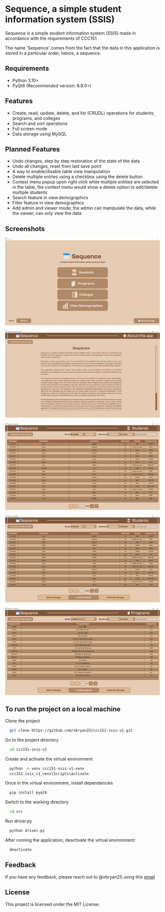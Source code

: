 
# Sequence, a simple student information system (SSIS)

Sequence is a simple student information system (SSIS) made in accordance with the requirements of CCC151. 

The name 'Sequence' comes from the fact that the data in this application is stored in a particular order, hence, a sequence.

## Requirements
- Python 3.10+
- PyQt6 (Recommended version: 6.8.0+)

## Features

- Create, read, update, delete, and list (CRUDL) operations for students, programs, and colleges
- Search and sort operations
- Full screen mode
- Data storage using MySQL

## Planned Features

- Undo changes, step by step restoration of the state of the data
- Undo all changes, reset from last save point
- A way to enable/disable table view manipulation
- Delete multiple entries using a checkbox using the delete button 
- Context menu popup upon right click while multiple entities are selected in the table, 
the context menu would show a delete option to edit/delete multiple students
- Search feature in view demographics
- Filter feature in view demographics
- Add admin and viewer mode; the admin can manipulate the data, while the viewer, can only view the data

## Screenshots
![Landing Page Screenshot](assets/screenshots/screenshot1.png)

![About This App Page Screenshot](assets/screenshots/screenshot2.png)

![Students Page Screenshot](assets/screenshots/screenshot3.png)

![Programs Page Screenshot](assets/screenshots/screenshot4.png)

![Colleges Page Screenshot](assets/screenshots/screenshot5.png)

## To run the project on a local machine

Clone the project

```bash
  git clone https://github.com/xbryan25/ccc151-ssis-v1.git
```

Go to the project directory

```bash
  cd ccc151-ssis-v1
```

Create and activate the virtual environment

```bash
  python -m venv ccc151-ssis-v1-venv
  ccc151_ssis_v1_venv\Scripts\activate
```

Once in the virtual environment, install dependencies

```bash
  pip install pyqt6
```

Switch to the working directory

```bash
  cd src
```

Run driver.py

```bash
  python driver.py
```

After running the application, deactivate the virtual environment:

```bash
  deactivate
```

## Feedback

If you have any feedback, please reach out to @xbryan25 using this [email](mailto:bryanaganp25@gmail.com)

## License
This project is licensed under the MIT License.